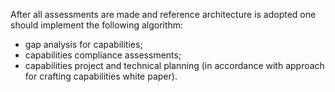 After all assessments are made and reference architecture is adopted one should implement the following algorithm:
- gap analysis for capabilities;
- capabilities compliance assessments;
- capabilities project and technical planning (in accordance with approach for crafting capabilities white paper).